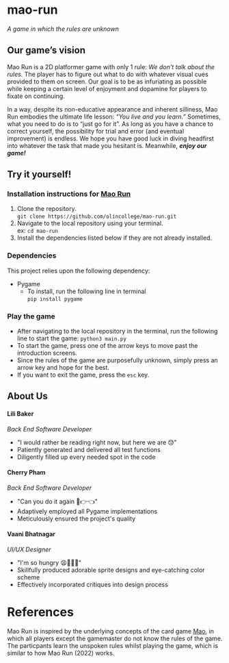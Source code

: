 # mao-run
_A game in which the rules are unknown_

## Our game’s vision

Mao Run is a 2D platformer game with only 1 rule: _We don’t talk about the rules._ The player has to figure out what to do with whatever visual cues provided to them on screen. Our goal is to be as infuriating as possible while keeping a certain level of enjoyment and dopamine for players to fixate on continuing.

In a way, despite its non-educative appearance and inherent silliness, Mao Run embodies the ultimate life lesson: _“You live and you learn.”_ Sometimes, what you need to do is to “just 
go for it”. As long as you have a chance to correct yourself, the possibility for trial and error (and eventual improvement) is endless. We hope you have good luck in diving headfirst into whatever the task that made you hesitant is. Meanwhile, ***enjoy our game!***

## Try it yourself!

### Installation instructions for [Mao Run](https://olincollege.github.io/mao-run/)
1. Clone the repository.<br>
    `git clone https://github.com/olincollege/mao-run.git`
2. Navigate to the local repository using your terminal.<br>
    ex: `cd mao-run`
3. Install the dependencies listed below if they are not already installed.

### Dependencies
This project relies upon the following dependency:
* Pygame
    * To install, run the following line in terminal <br>`pip install pygame`

### Play the game 
* After navigating to the local repository in the terminal, run the following line to start the game:
`python3 main.py`
* To start the game, press one of the arrow keys to move past the introduction screens.
* Since the rules of the game are purposefully unknown, simply press an arrow key and hope for the best.
* If you want to exit the game, press the `esc` key.

## About Us
#### Lili Baker
*Back End Software Developer*
* "I would rather be reading right now, but here we are 😓"
* Patiently generated and delivered all test functions
* Diligently filled up every needed spot in the code

#### Cherry Pham
*Back End Software Developer*
* "Can you do it again 🥺👉👈"
* Adaptively employed all Pygame implementations 
* Meticulously ensured the project's quality


#### Vaani Bhatnagar
*UI/UX Designer*
* "I'm so hungry 😩🍗🍞🧀"
* Skillfully produced adorable sprite designs and eye-catching color scheme
* Effectively incorporated critiques into design process

# References
Mao Run is inspired by the underlying concepts of the card game [Mao](https://www.wikihow.com/Play-Mao), in which all players except the gamemaster do not know the rules of the game. The particpants learn the unspoken rules whilst playing the game, which is similar to how Mao Run (2022) works.
